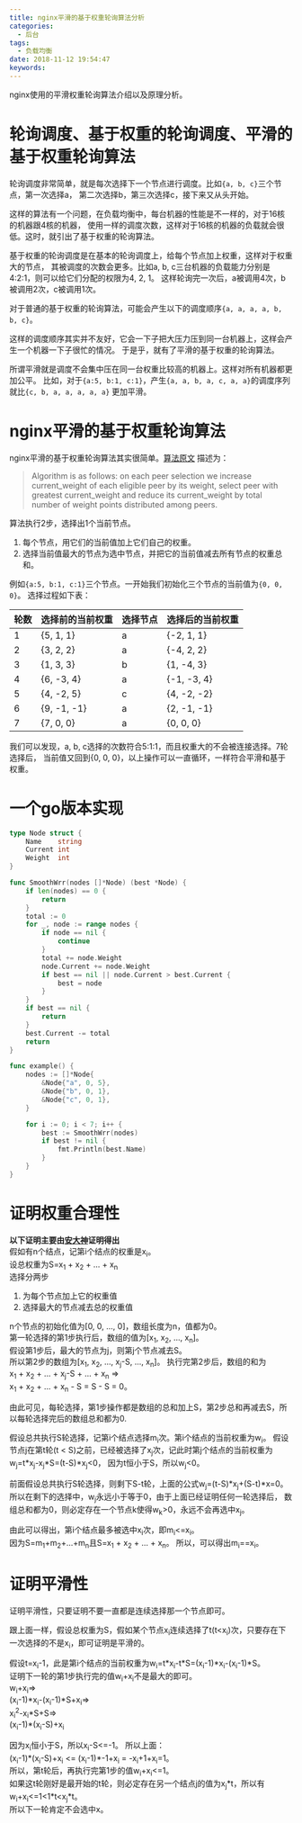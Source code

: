 ```yaml
---
title: nginx平滑的基于权重轮询算法分析
categories:
  - 后台
tags:
  - 负载均衡
date: 2018-11-12 19:54:47
keywords:
---
```


nginx使用的平滑权重轮询算法介绍以及原理分析。
<!-- more -->
# 轮询调度、基于权重的轮询调度、平滑的基于权重轮询算法
轮询调度非常简单，就是每次选择下一个节点进行调度。比如`{a, b, c}`三个节点，第一次选择a，
第二次选择b，第三次选择c，接下来又从头开始。

这样的算法有一个问题，在负载均衡中，每台机器的性能是不一样的，对于16核的机器跟4核的机器，
使用一样的调度次数，这样对于16核的机器的负载就会很低。这时，就引出了基于权重的轮询算法。

基于权重的轮询调度是在基本的轮询调度上，给每个节点加上权重，这样对于权重大的节点，
其被调度的次数会更多。比如a, b, c三台机器的负载能力分别是4:2:1，则可以给它们分配的权限为4, 2, 1。
这样轮询完一次后，a被调用4次，b被调用2次，c被调用1次。

对于普通的基于权重的轮询算法，可能会产生以下的调度顺序`{a, a, a, a, b, b, c}`。  

这样的调度顺序其实并不友好，它会一下子把大压力压到同一台机器上，这样会产生一个机器一下子很忙的情况。
于是乎，就有了平滑的基于权重的轮询算法。

所谓平滑就是调度不会集中压在同一台权重比较高的机器上。这样对所有机器都更加公平。
比如，对于`{a:5, b:1, c:1}`，产生`{a, a, b, a, c, a, a}`的调度序列就比`{c, b, a, a, a, a, a}`
更加平滑。

# nginx平滑的基于权重轮询算法
nginx平滑的基于权重轮询算法其实很简单。[算法原文](https://github.com/phusion/nginx/commit/27e94984486058d73157038f7950a0a36ecc6e35)
描述为：
> Algorithm is as follows: on each peer selection we increase current_weight
> of each eligible peer by its weight, select peer with greatest current_weight
> and reduce its current_weight by total number of weight points distributed
> among peers.

算法执行2步，选择出1个当前节点。  
1. 每个节点，用它们的当前值加上它们自己的权重。
2. 选择当前值最大的节点为选中节点，并把它的当前值减去所有节点的权重总和。

例如`{a:5, b:1, c:1}`三个节点。一开始我们初始化三个节点的当前值为`{0, 0, 0}`。
选择过程如下表：  

| 轮数 | 选择前的当前权重 | 选择节点 | 选择后的当前权重 |
|------|------------------|----------|------------------|
| 1    | {5, 1, 1}        | a        | {-2, 1, 1}       |
| 2    | {3, 2, 2}        | a        | {-4, 2, 2}       |
| 3    | {1, 3, 3}        | b        | {1, -4, 3}       |
| 4    | {6, -3, 4}       | a        | {-1, -3, 4}      |
| 5    | {4, -2, 5}       | c        | {4, -2, -2}      |
| 6    | {9, -1, -1}      | a        | {2, -1, -1}      |
| 7    | {7, 0, 0}        | a        | {0, 0, 0}        |

我们可以发现，a, b, c选择的次数符合5:1:1，而且权重大的不会被连接选择。7轮选择后，
当前值又回到{0, 0, 0}，以上操作可以一直循环，一样符合平滑和基于权重。

# 一个go版本实现
```go
type Node struct {
    Name    string
    Current int
    Weight  int
}

func SmoothWrr(nodes []*Node) (best *Node) {
    if len(nodes) == 0 {
        return
    }
    total := 0
    for _, node := range nodes {
        if node == nil {
            continue
        }
        total += node.Weight
        node.Current += node.Weight
        if best == nil || node.Current > best.Current {
            best = node
        }
    }
    if best == nil {
        return
    }
    best.Current -= total
    return
}

func example() {
    nodes := []*Node{
        &Node{"a", 0, 5},
        &Node{"b", 0, 1},
        &Node{"c", 0, 1},
    }

    for i := 0; i < 7; i++ {
        best := SmoothWrr(nodes)
        if best != nil {
            fmt.Println(best.Name)
        }
    }
}
```

# 证明权重合理性
**以下证明主要由[安大神](https://github.com/bigbuger)证明得出**  
假如有n个结点，记第i个结点的权重是x<sub>i</sub>。  
设总权重为S=x<sub>1</sub> + x<sub>2</sub> + ... + x<sub>n</sub>  
选择分两步
1. 为每个节点加上它的权重值  
2. 选择最大的节点减去总的权重值  

n个节点的初始化值为[0, 0, ..., 0]，数组长度为n，值都为0。  
第一轮选择的第1步执行后，数组的值为[x<sub>1</sub>, x<sub>2</sub>, ..., x<sub>n</sub>]。  
假设第1步后，最大的节点为j，则第j个节点减去S。  
所以第2步的数组为[x<sub>1</sub>, x<sub>2</sub>, ..., x<sub>j</sub>-S, ..., x<sub>n</sub>]。
执行完第2步后，数组的和为  
x<sub>1</sub> + x<sub>2</sub> + ... + x<sub>j</sub>-S + ... + x<sub>n</sub> =>  
x<sub>1</sub> + x<sub>2</sub> + ... + x<sub>n</sub> - S = S - S = 0。

由此可见，每轮选择，第1步操作都是数组的总和加上S，第2步总和再减去S，所以每轮选择完后的数组总和都为0.


假设总共执行S轮选择，记第i个结点选择m<sub>i</sub>次。第i个结点的当前权重为w<sub>i</sub>。
假设节点j在第t轮(t &lt; S)之前，已经被选择了x<sub>j</sub>次，记此时第j个结点的当前权重为w<sub>j</sub>=t\*x<sub>j</sub>-x<sub>j</sub>\*S=(t-S)\*x<sub>j</sub>&lt;0，
因为t恒小于S，所以w<sub>j</sub>&lt;0。  

前面假设总共执行S轮选择，则剩下S-t轮，上面的公式w<sub>j</sub>=(t-S)\*x<sub>j</sub>+(S-t)\*x=0。
所以在剩下的选择中，w<sub>j</sub>永远小于等于0，由于上面已经证明任何一轮选择后，
数组总和都为0，则必定存在一个节点k使得w<sub>k</sub>&gt;0，永远不会再选中x<sub>j</sub>。

由此可以得出，第i个结点最多被选中x<sub>i</sub>次，即m<sub>i</sub>&lt;=x<sub>i</sub>。  
因为S=m<sub>1</sub>+m<sub>2</sub>+...+m<sub>n</sub>且S=x<sub>1</sub> + x<sub>2</sub> + ... + x<sub>n</sub>。
所以，可以得出m<sub>i</sub>==x<sub>i</sub>。


# 证明平滑性
证明平滑性，只要证明不要一直都是连续选择那一个节点即可。

跟上面一样，假设总权重为S，假如某个节点x<sub>i</sub>连续选择了t(t&lt;x<sub>i</sub>)次，只要存在下一次选择的不是x<sub>i</sub>，即可证明是平滑的。  

假设t=x<sub>i</sub>-1，此是第i个结点的当前权重为w<sub>i</sub>=t\*x<sub>i</sub>-t\*S=(x<sub>i</sub>-1)\*x<sub>i</sub>-(x<sub>i</sub>-1)\*S。  
证明下一轮的第1步执行完的值w<sub>i</sub>+x<sub>i</sub>不是最大的即可。  
w<sub>i</sub>+x<sub>i</sub>=>  
(x<sub>i</sub>-1)\*x<sub>i</sub>-(x<sub>i</sub>-1)\*S+x<sub>i</sub>=>  
x<sub>i</sub><sup>2</sup>-x<sub>i</sub>\*S+S=>  
(x<sub>i</sub>-1)\*(x<sub>i</sub>-S)+x<sub>i</sub>  

因为x<sub>i</sub>恒小于S，所以x<sub>i</sub>-S&lt;=-1。
所以上面：  
(x<sub>i</sub>-1)\*(x<sub>i</sub>-S)+x<sub>i</sub> &lt;= (x<sub>i</sub>-1)\*-1+x<sub>i</sub> = -x<sub>i</sub>+1+x<sub>i</sub>=1。  
所以，第t轮后，再执行完第1步的值w<sub>i</sub>+x<sub>i</sub>&lt;=1。  
如果这t轮刚好是最开始的t轮，则必定存在另一个结点j的值为x<sub>j</sub>\*t，所以有w<sub>i</sub>+x<sub>i</sub>&lt;=1&lt;1\*t&lt;x<sub>j</sub>\*t。  
所以下一轮肯定不会选中x。  

